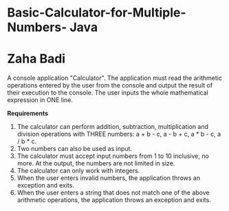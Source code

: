 # Basic-Calculator-for-Multiple-Numbers- Java

# Zaha Badi

A console application "Calculator". The application must read the arithmetic operations entered by the user from the console and output the result of their execution to the console.
The user inputs the whole mathematical expression in ONE line.



**Requirements**

1. The calculator can perform addition, subtraction, multiplication and division operations with THREE numbers: a + b - c, a - b + c, a * b - c, a / b * c.
2. Two numbers can also be used as input.
3. The calculator must accept input numbers from 1 to 10 inclusive, no more. At the output, the numbers are not limited in size.
4. The calculator can only work with integers.
5. When the user enters invalid numbers, the application throws an exception and exits.
6. When the user enters a string that does not match one of the above arithmetic operations, the application throws an exception and exits.
